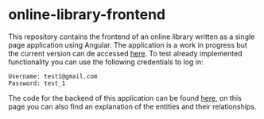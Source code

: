 # online-library-frontend

This repository contains the frontend of an online library written as a single page application using Angular. The application is a work in progress but the current version can de accessed [here](https://proiect-daw-frontend-ioanrazvan.vercel.app/). To test already implemented functionality you can use the following credentials to log in:

    Username: test1@gmail.com
    Password: test_1

The code for the backend of this application can be found [here](https://github.com/IoanRazvan/online-library-backend), on this page you can also find an explanation of the entities and their relationships.
